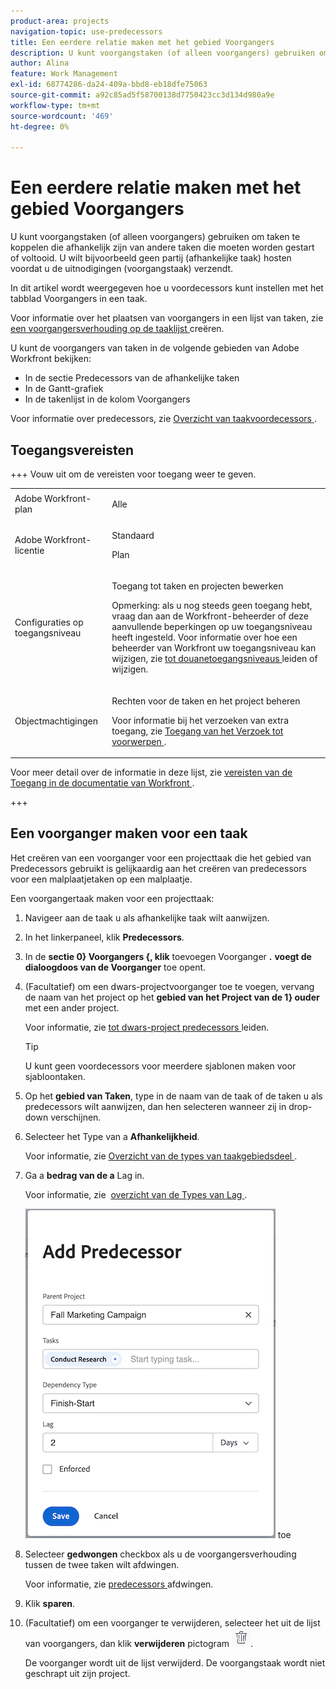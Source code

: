 ```yaml
---
product-area: projects
navigation-topic: use-predecessors
title: Een eerdere relatie maken met het gebied Voorgangers
description: U kunt voorgangstaken (of alleen voorgangers) gebruiken om taken te koppelen die afhankelijk zijn van andere taken die moeten worden gestart of voltooid.
author: Alina
feature: Work Management
exl-id: 68774286-da24-409a-bbd8-eb18dfe75063
source-git-commit: a92c85ad5f58700138d7750423cc3d134d980a9e
workflow-type: tm+mt
source-wordcount: '469'
ht-degree: 0%

---
```


# Een eerdere relatie maken met het gebied Voorgangers

<!-- Audited: 5/2025 -->

U kunt voorgangstaken (of alleen voorgangers) gebruiken om taken te koppelen die afhankelijk zijn van andere taken die moeten worden gestart of voltooid. U wilt bijvoorbeeld geen partij (afhankelijke taak) hosten voordat u de uitnodigingen (voorgangstaak) verzendt.

In dit artikel wordt weergegeven hoe u voordecessors kunt instellen met het tabblad Voorgangers in een taak.

Voor informatie over het plaatsen van voorgangers in een lijst van taken, zie [ een voorgangersverhouding op de taaklijst ](../../../manage-work/tasks/use-prdcssrs/create-predecessors-on-task-list.md) creëren.

U kunt de voorgangers van taken in de volgende gebieden van Adobe Workfront bekijken:

* In de sectie Predecessors van de afhankelijke taken
* In de Gantt-grafiek
* In de takenlijst in de kolom Voorgangers

Voor informatie over predecessors, zie [ Overzicht van taakvoordecessors ](../../../manage-work/tasks/use-prdcssrs/predecessors-overview.md).

## Toegangsvereisten

+++ Vouw uit om de vereisten voor toegang weer te geven.

<table style="table-layout:auto"> 
 <col> 
 <col> 
 <tbody> 
  <tr> 
   <td role="rowheader">Adobe Workfront-plan</td> 
   <td> <p>Alle</p> </td> 
  </tr> 
  <tr> 
   <td role="rowheader">Adobe Workfront-licentie</td> 
   <td> 
   <p>Standaard </p>
    <p>Plan </p> </td> 
  </tr> 
  <tr> 
   <td role="rowheader">Configuraties op toegangsniveau</td> 
   <td> <p>Toegang tot taken en projecten bewerken</p> <p>Opmerking: als u nog steeds geen toegang hebt, vraag dan aan de Workfront-beheerder of deze aanvullende beperkingen op uw toegangsniveau heeft ingesteld. Voor informatie over hoe een beheerder van Workfront uw toegangsniveau kan wijzigen, zie <a href="../../../administration-and-setup/add-users/configure-and-grant-access/create-modify-access-levels.md" class="MCXref xref"> tot douanetoegangsniveaus </a> leiden of wijzigen.</p> </td> 
  </tr> 
  <tr> 
   <td role="rowheader">Objectmachtigingen</td> 
   <td> <p>Rechten voor de taken en het project beheren</p> <p>Voor informatie bij het verzoeken van extra toegang, zie <a href="../../../workfront-basics/grant-and-request-access-to-objects/request-access.md" class="MCXref xref"> Toegang van het Verzoek tot voorwerpen </a>.</p> </td> 
  </tr> 
 </tbody> 
</table>

Voor meer detail over de informatie in deze lijst, zie [ vereisten van de Toegang in de documentatie van Workfront ](/help/quicksilver/administration-and-setup/add-users/access-levels-and-object-permissions/access-level-requirements-in-documentation.md).

+++

## Een voorganger maken voor een taak

Het creëren van een voorganger voor een projecttaak die het gebied van Predecessors gebruikt is gelijkaardig aan het creëren van predecessors voor een malplaatjetaken op een malplaatje.

Een voorgangertaak maken voor een projecttaak:

1. Navigeer aan de taak u als afhankelijke taak wilt aanwijzen.

1. In het linkerpaneel, klik **Predecessors**.

1. In de **sectie 0} Voorgangers {, klik** toevoegen Voorganger **.** **voegt de dialoogdoos van de Voorganger** toe opent.

1. (Facultatief) om een dwars-projectvoorganger toe te voegen, vervang de naam van het project op het **gebied van het Project van de 1} ouder** met een ander project.

   Voor informatie, zie [ tot dwars-project predecessors ](../../../manage-work/tasks/use-prdcssrs/cross-project-predecessors.md) leiden.

   >[!TIP]
   >
   >U kunt geen voordecessors voor meerdere sjablonen maken voor sjabloontaken.


1. Op het **gebied van Taken**, type in de naam van de taak of de taken u als predecessors wilt aanwijzen, dan hen selecteren wanneer zij in drop-down verschijnen.

1. Selecteer het Type van a **Afhankelijkheid**.

   Voor informatie, zie [ Overzicht van de types van taakgebiedsdeel ](../../../manage-work/tasks/use-prdcssrs/task-dependency-types.md).

1. Ga a **bedrag van de a** Lag in.

   Voor informatie, zie &#x200B; [ overzicht van de Types van Lag ](../../../manage-work/tasks/use-prdcssrs/lag-types.md).

   ![ voeg de dialoogdoos van de Voorganger ](assets/add-predecessor-dialog-box.png) toe

1. Selecteer **gedwongen** checkbox als u de voorgangersverhouding tussen de twee taken wilt afdwingen.

   Voor informatie, zie [ predecessors ](../../../manage-work/tasks/use-prdcssrs/enforced-predecessors.md) afdwingen.

1. Klik **sparen**.

1. (Facultatief) om een voorganger te verwijderen, selecteer het uit de lijst van voorgangers, dan klik **verwijderen** pictogram ![ verwijderen pictogram ](assets/remove-or-delete-icon.png).

   De voorganger wordt uit de lijst verwijderd. De voorgangstaak wordt niet geschrapt uit zijn project.
